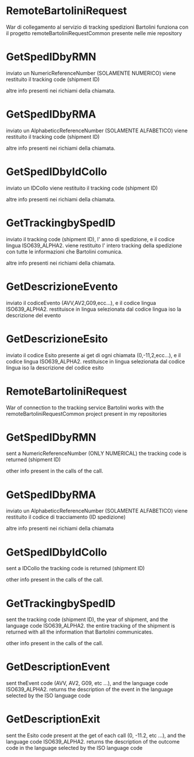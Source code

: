 # RemoteBartoliniRequest
War di collegamento al servizio di tracking spedizioni Bartolini funziona con il progetto remoteBartoliniRequestCommon presente nelle mie repository


# GetSpedIDbyRMN

inviato un NumericReferenceNumber (SOLAMENTE NUMERICO)
viene restituito il tracking code (shipment ID)

altre info presenti nei richiami della chiamata.

# GetSpedIDbyRMA

inviato un AlphabeticcReferenceNumber (SOLAMENTE ALFABETICO)
viene restituito il tracking code (shipment ID)

altre info presenti nei richiami della chiamata.


# GetSpedIDbyIdCollo

inviato un IDCollo
viene restituito il tracking code (shipment ID)

altre info presenti nei richiami della chiamata.

# GetTrackingbySpedID

inviato il tracking code (shipment ID), l' anno di spedizione, e il codice lingua ISO639_ALPHA2.
viene restituito l' intero tracking della spedizione con tutte le informazioni che Bartolini comunica.

altre info presenti nei richiami della chiamata.



# GetDescrizioneEvento
inviato il codiceEvento (AVV,AV2,G09,ecc...), e il codice lingua ISO639_ALPHA2.
restituisce in lingua selezionata dal codice lingua iso la descrizione del evento



# GetDescrizioneEsito

inviato il codice Esito presente ai get di ogni chiamata (0,-11,2,ecc...), e il codice lingua ISO639_ALPHA2.
restituisce in lingua selezionata dal codice lingua iso la descrizione del codice esito















# RemoteBartoliniRequest
War of connection to the tracking service Bartolini works with the remoteBartoliniRequestCommon project present in my repositories



# GetSpedIDbyRMN

sent a NumericReferenceNumber (ONLY NUMERICAL)
the tracking code is returned (shipment ID)

other info present in the calls of the call.


# GetSpedIDbyRMA

inviato un AlphabeticcReferenceNumber (SOLAMENTE ALFABETICO)
viene restituito il codice di tracciamento (ID spedizione)

altre info presenti nei richiami della chiamata


# GetSpedIDbyIdCollo

sent a IDCollo
the tracking code is returned (shipment ID)

other info present in the calls of the call.

# GetTrackingbySpedID

sent the tracking code (shipment ID), the year of shipment, and the language code ISO639_ALPHA2.
the entire tracking of the shipment is returned with all the information that Bartolini communicates.

other info present in the calls of the call.


# GetDescriptionEvent
sent theEvent code (AVV, AV2, G09, etc ...), and the language code ISO639_ALPHA2.
returns the description of the event in the language selected by the ISO language code



# GetDescriptionExit

sent the Esito code present at the get of each call (0, -11.2, etc ...), and the language code ISO639_ALPHA2.
returns the description of the outcome code in the language selected by the ISO language code